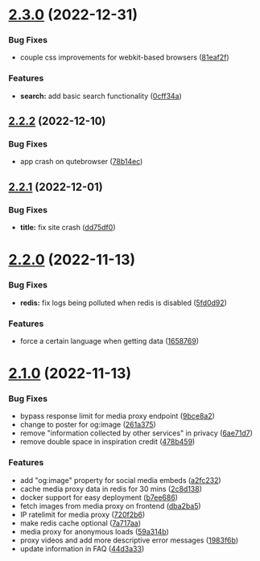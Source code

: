 # [2.3.0](https://github.com/zyachel/libremdb/compare/v2.2.2...v2.3.0) (2022-12-31)


### Bug Fixes

* couple css improvements for webkit-based browsers ([81eaf2f](https://github.com/zyachel/libremdb/commit/81eaf2fd5e5980c0c4d59a8805cf541fa8fe51f9))


### Features

* **search:** add basic search functionality ([0cff34a](https://github.com/zyachel/libremdb/commit/0cff34a766b09ba17be2a89f6290889dbf225436))



## [2.2.2](https://github.com/zyachel/libremdb/compare/v2.2.1...v2.2.2) (2022-12-10)


### Bug Fixes

* app crash on qutebrowser ([78b14ec](https://github.com/zyachel/libremdb/commit/78b14ec07955d29403b8b5ae0d449f38eea2bbc5))



## [2.2.1](https://github.com/zyachel/libremdb/compare/v2.2.0...v2.2.1) (2022-12-01)


### Bug Fixes

* **title:** fix site crash ([dd75df0](https://github.com/zyachel/libremdb/commit/dd75df01eb7c03d8945a8bd20ed231a66bd88b8f))



# [2.2.0](https://github.com/zyachel/libremdb/compare/v2.1.0...v2.2.0) (2022-11-13)


### Bug Fixes

* **redis:** fix logs being polluted when redis is disabled ([5fd0d92](https://github.com/zyachel/libremdb/commit/5fd0d9218707797999fe49e256244bb5cb8d2f66))


### Features

* force a certain language when getting data ([1658769](https://github.com/zyachel/libremdb/commit/1658769a30eae5e642c7c2a54aecf88aec4fd274))



# [2.1.0](https://github.com/zyachel/libremdb/compare/v2.0.0...v2.1.0) (2022-11-13)


### Bug Fixes

* bypass response limit for media proxy endpoint ([9bce8a2](https://github.com/zyachel/libremdb/commit/9bce8a2dd50736ee969da783c3b29bfb9fa215f4))
* change to poster for og:image ([261a375](https://github.com/zyachel/libremdb/commit/261a37576b65474ef8867baa622f28a75906f1f2))
* remove "information collected by other services" in privacy ([6ae71d7](https://github.com/zyachel/libremdb/commit/6ae71d7907f3634773d973c7840b4bfb6aa7ea4d))
* remove double space in inspiration credit ([478b459](https://github.com/zyachel/libremdb/commit/478b45977d672e111d0a645f4e429087d869e65e))


### Features

* add "og:image" property for social media embeds ([a2fc232](https://github.com/zyachel/libremdb/commit/a2fc2322a3e668241473d402442435b4df837df8))
* cache media proxy data in redis for 30 mins ([2c8d138](https://github.com/zyachel/libremdb/commit/2c8d138cbd7a9d040d23bbc2d209133d0e15b41b))
* docker support for easy deployment ([b7ee686](https://github.com/zyachel/libremdb/commit/b7ee6863e5536ceb48538fde9a2fc56e2f1535bb))
* fetch images from media proxy on frontend ([dba2ba5](https://github.com/zyachel/libremdb/commit/dba2ba5aa4c04b0cb177ce058257a3a5338e7a21))
* IP ratelimit for media proxy ([720f2b6](https://github.com/zyachel/libremdb/commit/720f2b6acb39fa7f6d1149f79e46c2dbc591af7a))
* make redis cache optional ([7a717aa](https://github.com/zyachel/libremdb/commit/7a717aa212ee1284f1ec377873e232d2717c11c0))
* media proxy for anonymous loads ([59a314b](https://github.com/zyachel/libremdb/commit/59a314b2bd632faa2ceac7e430be381b23547e89))
* proxy videos and add more descriptive error messages ([1983f6b](https://github.com/zyachel/libremdb/commit/1983f6b1fb0380642c6488a0347a7073eea20338))
* update information in FAQ ([44d3a33](https://github.com/zyachel/libremdb/commit/44d3a33fb3366adafd8a629a4b11211bf7479dc8))



